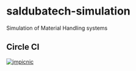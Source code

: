 # saldubatech-simulation
Simulation of Material Handling systems

## Circle CI
[![jmpicnic](https://circleci.com/gh/jmpicnic/saldubatech-simulation.svg?style=svg)](https://circleci.com/gh/jmpicnic/saldubatech-simulation)
